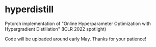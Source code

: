 # hyperdistill
Pytorch implementation of "Online Hyperparameter Optimization with Hypergradient Distillation" (ICLR 2022 spotlight)

Code will be uploaded around early May. Thanks for your patience!
